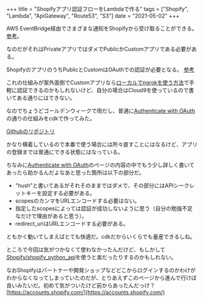 +++
title = "Shopifyアプリ認証フローをLambdaで作る"
tags = ["Shopify", "Lambda", "ApiGateway", "Route53", "S3"]
date = "2021-05-02"
+++

AWS EventBridge経由でさまざまな通知をShopifyから受け取ることができる。
[参考](https://shopify.dev/tutorials/manage-webhook-events-with-eventbridge#requirements)。

なのだがそれはPrivateアプリではダメでPublicかCustomアプリである必要がある。

ShopifyのアプリのうちPublicとCustomはOAuthでの認証が必要となる。
[参考](https://shopify.dev/tutorials/authenticate-with-oauth)

これの仕組みが案外面倒でCustomアプリなら[ローカルでngrokを使う方法](https://www.shopify.com/partners/blog/shopify-admin-authenticate-app)で手軽に認証できるのかもしれないけど、自分の場合はCloud9を使っているので書いてある通りにはできない。

なのでちょうどゴールデンウィークで雨だし、普通に[Authenticate with OAuth](https://shopify.dev/tutorials/authenticate-with-oauth)の通りの仕組みをcdkで作ってみた。

[Githubのリポジトリ](https://github.com/suzukiken/cdkshopifyouth)

かなり横着しているので本番で使う場合には所々直すことにはなるけど、アプリの登録までは普通にできる状態にはなっている。

ちなみに[Authenticate with OAuth](https://shopify.dev/tutorials/authenticate-with-oauth)のページの内容の中でもう少し詳しく書いてあったら助かるんだよなあと思った箇所は以下の部分だ。

* "hush"と書いてあるがそれそのままではダメで、その部分にはAPIシークレットキーを設定する必要がある。
* scopesのカンマをURLエンコードする必要はない。
* 指定したscopesによっては認証が成功しないように思う（自分の勉強不足なだけで理由があると思う）。
* redirect_uriはURLエンコードする必要がある。

ともかく動いてしまえばとても快適だ。cdkだからいくらでも量産できるしね。

ところで今回は気がつかなくて使わなかったんだけど、もしかして[Shopify/shopify_python_api](https://github.com/Shopify/shopify_python_api)を使うと楽だったりするのかもしれない。

なおShopifyはパートナーや開発ショップなどどこからログインするのかわけがわからなくなってしまっていたのだが、とりあえずこのページから進んで行けば良いみたいだ。初めて気がついたけど前からあったんだっけ？[https://accounts.shopify.com/](https://accounts.shopify.com/)

